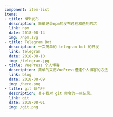 ```yaml
---
component: item-list
items:
- title: NPM发布
  description: 简单记录npm的发布过程和遇到的坑
  link: npm
  date: 2018-08-14
  img: /npm.svg
- title: Telegram Bot
  description: 一次简单的 telegram bot 的开发
  link: telegram
  date: 2018-08-10
  img: /telegram.jpg
- title: VuePress 个人博客
  description: 简单的采用VuePress搭建个人博客的方法
  link: blog
  date: 2018-08-09
  img: /hero.png
- title: git 命令行
  description: 关于我对 git 命令的一些记录。
  link: git
  date: 2018-08-01
  img: /git.png
---
```


